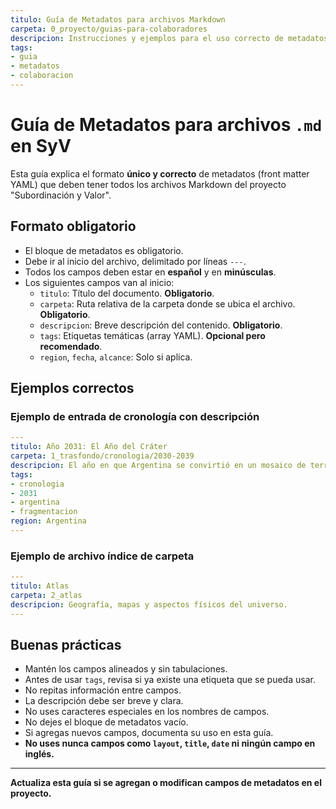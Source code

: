 ```yaml
---
titulo: Guía de Metadatos para archivos Markdown
carpeta: 0_proyecto/guias-para-colaboradores
descripcion: Instrucciones y ejemplos para el uso correcto de metadatos en los archivos .md del proyecto SyV.
tags:
- guia
- metadatos
- colaboracion
---
```


# Guía de Metadatos para archivos `.md` en SyV

Esta guía explica el formato **único y correcto** de metadatos (front matter YAML) que deben tener todos los archivos Markdown del proyecto "Subordinación y Valor".

## Formato obligatorio

- El bloque de metadatos es obligatorio.
- Debe ir al inicio del archivo, delimitado por líneas `---`.
- Todos los campos deben estar en **español** y en **minúsculas**.
- Los siguientes campos van al inicio:
  - `titulo`: Título del documento. **Obligatorio**.
  - `carpeta`: Ruta relativa de la carpeta donde se ubica el archivo. **Obligatorio**.
  - `descripcion`: Breve descripción del contenido. **Obligatorio**.
  - `tags`: Etiquetas temáticas (array YAML). **Opcional pero recomendado**.
  - `region`, `fecha`, `alcance`: Solo si aplica.

## Ejemplos correctos

### Ejemplo de entrada de cronología con descripción
```yaml
---
titulo: Año 2031: El Año del Cráter
carpeta: 1_trasfondo/cronologia/2030-2039
descripcion: El año en que Argentina se convirtió en un mosaico de territorios en guerra, las primeras ciudades-estado independientes del mundo, una zona de exclusión donde antes estuvo la capital, napas contaminadas y mapas redibujados mensualmente.
tags:
- cronologia
- 2031
- argentina
- fragmentacion
region: Argentina
---
```

### Ejemplo de archivo índice de carpeta
```yaml
---
titulo: Atlas
carpeta: 2_atlas
descripcion: Geografía, mapas y aspectos físicos del universo.
---
```

## Buenas prácticas
- Mantén los campos alineados y sin tabulaciones.
- Antes de usar `tags`, revisa si ya existe una etiqueta que se pueda usar.
- No repitas información entre campos.
- La descripción debe ser breve y clara.
- No uses caracteres especiales en los nombres de campos.
- No dejes el bloque de metadatos vacío.
- Si agregas nuevos campos, documenta su uso en esta guía.
- **No uses nunca campos como `layout`, `title`, `date` ni ningún campo en inglés.**

---

**Actualiza esta guía si se agregan o modifican campos de metadatos en el proyecto.**
